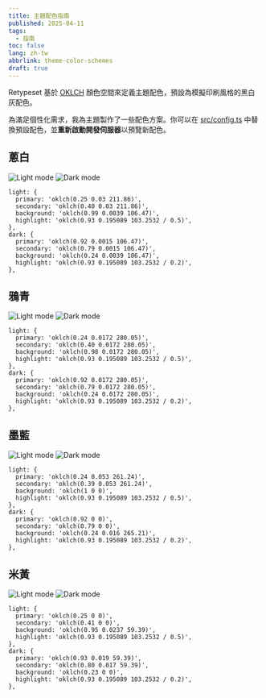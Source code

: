 ```yaml
---
title: 主題配色指南
published: 2025-04-11
tags:
  - 指南
toc: false
lang: zh-tw
abbrlink: theme-color-schemes
draft: true
---
```


Retypeset 基於 [OKLCH](https://oklch.com/) 顏色空間來定義主題配色，預設為模擬印刷風格的黑白灰配色。

為滿足個性化需求，我為主題製作了一些配色方案。你可以在 [src/config.ts](https://github.com/radishzzz/astro-theme-retypeset/blob/master/src/config.ts) 中替換預設配色，並**重新啟動開發伺服器**以預覽新配色。

## 蔥白

![Light mode](../../posts/_images/1-light.jpeg)
![Dark mode](../../posts/_images/1-dark.jpeg)

```
light: {
  primary: 'oklch(0.25 0.03 211.86)',
  secondary: 'oklch(0.40 0.03 211.86)',
  background: 'oklch(0.99 0.0039 106.47)',
  highlight: 'oklch(0.93 0.195089 103.2532 / 0.5)',
},
dark: {
  primary: 'oklch(0.92 0.0015 106.47)',
  secondary: 'oklch(0.79 0.0015 106.47)',
  background: 'oklch(0.24 0.0039 106.47)',
  highlight: 'oklch(0.93 0.195089 103.2532 / 0.2)',
},
```

## 鴉青

![Light mode](../../posts/_images/2-light.jpeg)
![Dark mode](../../posts/_images/2-dark.jpeg)

```
light: {
  primary: 'oklch(0.24 0.0172 280.05)',
  secondary: 'oklch(0.40 0.0172 280.05)',
  background: 'oklch(0.98 0.0172 280.05)',
  highlight: 'oklch(0.93 0.195089 103.2532 / 0.5)',
},
dark: {
  primary: 'oklch(0.92 0.0172 280.05)',
  secondary: 'oklch(0.79 0.0172 280.05)',
  background: 'oklch(0.24 0.0172 280.05)',
  highlight: 'oklch(0.93 0.195089 103.2532 / 0.2)',
},
```

## 墨藍

![Light mode](../../posts/_images/4-light.jpeg)
![Dark mode](../../posts/_images/4-dark.jpeg)

```
light: {
  primary: 'oklch(0.24 0.053 261.24)',
  secondary: 'oklch(0.39 0.053 261.24)',
  background: 'oklch(1 0 0)',
  highlight: 'oklch(0.93 0.195089 103.2532 / 0.5)',
},
dark: {
  primary: 'oklch(0.92 0 0)',
  secondary: 'oklch(0.79 0 0)',
  background: 'oklch(0.24 0.016 265.21)',
  highlight: 'oklch(0.93 0.195089 103.2532 / 0.2)',
},
```

## 米黃

![Light mode](../../posts/_images/3-light.jpeg)
![Dark mode](../../posts/_images/3-dark.jpeg)

```
light: {
  primary: 'oklch(0.25 0 0)',
  secondary: 'oklch(0.41 0 0)',
  background: 'oklch(0.95 0.0237 59.39)',
  highlight: 'oklch(0.93 0.195089 103.2532 / 0.5)',
},
dark: {
  primary: 'oklch(0.93 0.019 59.39)',
  secondary: 'oklch(0.80 0.017 59.39)',
  background: 'oklch(0.23 0 0)',
  highlight: 'oklch(0.93 0.195089 103.2532 / 0.2)',
},
```
